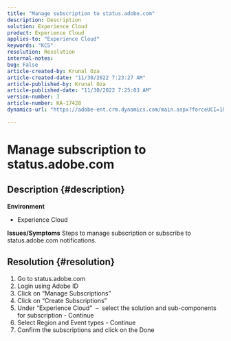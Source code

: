 ```yaml
---
title: "Manage subscription to status.adobe.com"
description: Description
solution: Experience Cloud
product: Experience Cloud
applies-to: "Experience Cloud"
keywords: "KCS"
resolution: Resolution
internal-notes: 
bug: False
article-created-by: Krunal Oza
article-created-date: "11/30/2022 7:23:27 AM"
article-published-by: Krunal Oza
article-published-date: "11/30/2022 7:25:03 AM"
version-number: 3
article-number: KA-17428
dynamics-url: "https://adobe-ent.crm.dynamics.com/main.aspx?forceUCI=1&pagetype=entityrecord&etn=knowledgearticle&id=e101b6e0-7f70-ed11-9561-6045bd006a22"

---
```

# Manage subscription to status.adobe.com

## Description {#description}

<b>Environment</b>
- Experience Cloud



<b>Issues/Symptoms</b>
Steps to manage subscription or subscribe to status.adobe.com notifications.


## Resolution {#resolution}


1. Go to status.adobe.com
2. Login using Adobe ID
3. Click on “Manage Subscriptions”
4. Click on “Create Subscriptions”
5. Under “Experience Cloud”  –  select the solution and sub-components for subscription - Continue
6. Select Region and Event types - Continue
7. Confirm the subscriptions and click on the Done

